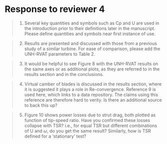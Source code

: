 # Response to reviewer 4

>1. Several key quantities and symbols such as Cp and U are used in the introduction prior to their definitions later in the manuscript. Please define quantities and symbols near first instance of use.



>2. Results are presented and discussed with those from a previous study of a similar turbine. For ease of comparison, please add the UNH-RVAT parameters to Table 2.



>3. It would be helpful to see Figure 8 with the UNH-RVAT results on the same axes or as additional plots, as they are referred to in the results section and in the conclusions.



>4. Virtual camber of blades is discussed in the results section, where it is suggested it plays a role in Re-convergence. Reference 9 is used here, which links to a data repository. The claims using this reference are therefore hard to verity. Is there an additional source to back this up?



>5. Figure 10 shows power losses due to strut drag, both plotted as function of tip-speed ratio. Have you confirmed these losses collapse with TSR? i.e., for equal TSR but different combinations of U and $\omega$, do you get the same result? Similarly, how is TSR defined for a ‘stationary’ test?
